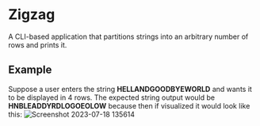 # Zigzag
A CLI-based application that partitions strings into an arbitrary number of rows and prints it.

## Example
Suppose a user enters the string **HELLANDGOODBYEWORLD** and wants it to be displayed in 4 rows. The expected string output would be **HNBLEADDYRDLOGOEOLOW** because then if visualized it would look like this:
![Screenshot 2023-07-18 135614](https://github.com/keyboardhit212/Zigzag/assets/136884319/11b607dd-ad9b-4fef-8b2e-c13088853631)
